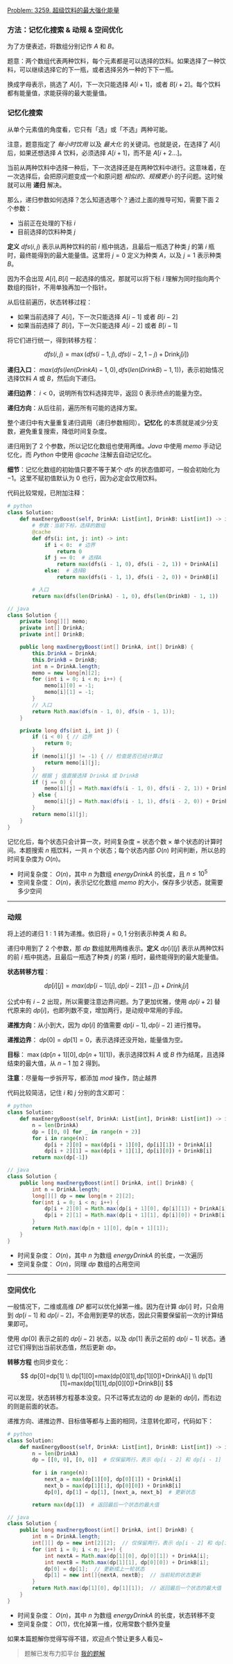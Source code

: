 [Problem: 3259. 超级饮料的最大强化能量](https://leetcode.cn/problems/maximum-energy-boost-from-two-drinks/description/)

### 方法：记忆化搜索 & 动规 & 空间优化

为了方便表述，将数组分别记作 $A$ 和 $B$。

题意：两个数组代表两种饮料，每个元素都是可以选择的饮料。如果选择了一种饮料，可以继续选择它的下一瓶，或者选择另外一种的下下一瓶。

换成字母表示，挑选了 $A[i]$，下一次只能选择 $A[i+1]$，或者 $B[i+2]$。每个饮料都有能量值，求能获得的最大能量值。

### 记忆化搜索

从单个元素值的角度看，它只有「选」或「不选」两种可能。

注意，题意指定了 *每小时饮用* 以及 *最大化* 的关键词。也就是说，在选择了 $A[i]$ 后，如果还想选择 $A$ 饮料，必须选择 $A[i+1]$，而不是 $A[i+2\dots]$。

当前从两种饮料中选择一种后，下一次选择还是在两种饮料中进行。这意味着，在一次选择后，会把原问题变成一个和原问题 *相似的、规模更小* 的子问题。这时候就可以用 **递归** 解决。

那么，递归参数如何选择？怎么知道选哪个？通过上面的推导可知，需要下面 $2$ 个参数：

- 当前正在处理的下标 $i$
- 目前选择的饮料种类 $j$

**定义** $dfs(i,j)$ 表示从两种饮料的前 $i$ 瓶中挑选，且最后一瓶选了种类 $j$ 的第 $i$ 瓶时，最终能得到的最大能量值。这里将 $j=0$ 定义为种类 $A$，以及 $j=1$ 表示种类 $B$。

因为不会出现 $A[i],B[i]$ 一起选择的情况，那就可以将下标 $i$ 理解为同时指向两个数组的指针，不用单独再加一个指针。

从后往前遍历，状态转移过程：

- 如果当前选择了 $A[i]$，下一次只能选择 $A[i-1]$ 或者 $B[i-2]$
- 如果当前选择了 $B[i]$，下一次只能选择 $A[i-2]$ 或者 $B[i-1]$

将它们进行统一，得到转移方程：

$$
dfs(i, j) =\max(dfs(i - 1, j), dfs(i - 2, 1 - j) + \text{Drink}_j[i])
$$

**递归入口**： $max(dfs(len(DrinkA) - 1, 0), dfs(len(DrinkB) - 1, 1))$，表示初始情况选择饮料 $A$ 或 $B$，然后向下递归。

**递归边界**： $i<0$，说明所有饮料选择完毕，返回 $0$ 表示终点的能量为空。

**递归方向**：从后往前，遍历所有可能的选择方案。

整个递归中有大量重复递归调用（递归参数相同）。**记忆化** 的本质就是减少分支数，避免重复搜索，降低时间复杂度。

递归用到了 $2$ 个参数，所以记忆化数组也使用两维。$Java$ 中使用 $memo$ 手动记忆化，而 $Python$ 中使用 $@cache$ 注解去自动记忆化。

**细节**：记忆化数组的初始值只要不等于某个 $dfs$ 的状态值即可，一般会初始化为 $-1$。这里不赋初值默认为 $0$ 也行，因为必定会饮用饮料。

代码比较常规，已附加注释：

```Python
# python
class Solution:
    def maxEnergyBoost(self, DrinkA: List[int], DrinkB: List[int]) -> int:
        # 参数：当前下标，选择的数组
        @cache
        def dfs(i: int, j: int) -> int:
            if i < 0:  # 边界
                return 0
            if j == 0:  # 选择A
                return max(dfs(i - 1, 0), dfs(i - 2, 1)) + DrinkA[i]
            else:  # 选择B
                return max(dfs(i - 1, 1), dfs(i - 2, 0)) + DrinkB[i]

        # 入口
        return max(dfs(len(DrinkA) - 1, 0), dfs(len(DrinkB) - 1, 1))
```

```java
// java
class Solution {
    private long[][] memo;
    private int[] DrinkA;
    private int[] DrinkB;

    public long maxEnergyBoost(int[] DrinkA, int[] DrinkB) {
        this.DrinkA = DrinkA;
        this.DrinkB = DrinkB;
        int n = DrinkA.length;
        memo = new long[n][2];
        for (int i = 0; i < n; i++) {
            memo[i][0] = -1;
            memo[i][1] = -1;
        }
        // 入口
        return Math.max(dfs(n - 1, 0), dfs(n - 1, 1));
    }

    private long dfs(int i, int j) {
        if (i < 0) { // 边界
            return 0;
        }
        if (memo[i][j] != -1) { // 检查是否已经计算过
            return memo[i][j];
        }
        // 根据 j 值直接选择 DrinkA 或 DrinkB
        if (j == 0) {
            memo[i][j] = Math.max(dfs(i - 1, 0), dfs(i - 2, 1)) + DrinkA[i];
        } else {
            memo[i][j] = Math.max(dfs(i - 1, 1), dfs(i - 2, 0)) + DrinkB[i];
        }
        return memo[i][j];
    }
}
```

记忆化后，每个状态只会计算一次，时间复杂度 = 状态个数 $×$ 单个状态的计算时间。本题搜索 $n$ 瓶饮料，一共 $n$ 个状态；每个状态内部 $O(n)$ 时间判断，所以总的时间复杂度为 $O(n)$。

- 时间复杂度： $O(n)$，其中 $n$ 为数组 $energyDrinkA$ 的长度，且 $n\leq 10^5$
- 空间复杂度： $O(n)$，表示记忆化数组 $memo$ 的大小，保存多少状态，就需要多少空间

---

### 动规

将上述的递归 $1:1$ 转为递推。依旧将 $j=0,1$ 分别表示种类 $A$ 和 $B$。

递归中用到了 $2$ 个参数，那 $dp$ 数组就用两维表示。**定义** $dp[i][j]$ 表示从两种饮料的前 $i$ 瓶中挑选，且最后一瓶选了种类 $j$ 的第 $i$ 瓶时，最终能得到的最大能量值。

**状态转移方程**：

$$
dp[i][j]=max(dp[i−1][j],dp[i−2][1-j])+Drink_j[i]
$$

公式中有 $i-2$ 出现，所以需要注意边界问题。为了更加优雅，使用 $dp[i+2]$ 替代原来的 $dp[i]$，也即列数不变，增加两行，是动规中常用的手段。

**递推方向**：从小到大，因为 $dp[i]$ 的值需要 $dp[i-1],dp[i-2]$ 进行推导。

**递推边界**： $dp[0]=dp[1]=0$，表示选择还没开始，能量值为空。

**目标**： $\max(dp[n+1][0],dp[n+1][1])$，表示选择饮料 $A$ 或 $B$ 作为结尾，且选择结束的最大值，从 $n-1$ 加 $2$ 得到。

**注意**：尽量每一步拆开写，都添加 $mod$ 操作，防止越界

代码比较简洁，记住 $i$ 和 $j$ 分别的含义即可：

```Python
# python
class Solution:
    def maxEnergyBoost(self, DrinkA: List[int], DrinkB: List[int]) -> int:
        n = len(DrinkA)
        dp = [[0, 0] for _ in range(n + 2)]
        for i in range(n):
            dp[i + 2][0] = max(dp[i + 1][0], dp[i][1]) + DrinkA[i]
            dp[i + 2][1] = max(dp[i + 1][1], dp[i][0]) + DrinkB[i]
        return max(dp[-1])
```

```java
// java
class Solution {
    public long maxEnergyBoost(int[] DrinkA, int[] DrinkB) {
        int n = DrinkA.length;
        long[][] dp = new long[n + 2][2];
        for(int i = 0; i < n; i++) {
            dp[i + 2][0] = Math.max(dp[i + 1][0], dp[i][1]) + DrinkA[i];
            dp[i + 2][1] = Math.max(dp[i + 1][1], dp[i][0]) + DrinkB[i];
        }
        return Math.max(dp[n + 1][0], dp[n + 1][1]);
    }
}
```

- 时间复杂度： $O(n)$，其中 $n$ 为数组 $energyDrinkA$ 的长度，一次遍历
- 空间复杂度： $O(n)$，同理 $dp$ 数组的占用空间

---

### 空间优化

一般情况下，二维或高维 $DP$ 都可以优化掉第一维。因为在计算 $dp[i]$ 时，只会用到 $dp[i-1]$ 和 $dp[i-2]$，不会用到更早的状态，因此只需要保留前一次的计算结果即可。

使用 $dp[0]$ 表示之前的 $dp[i-2]$ 状态，以及 $dp[1]$ 表示之前的 $dp[i-1]$ 状态。通过它们得到出当前状态值，然后更新 $dp$。

**转移方程** 也同步变化：

$$
dp[0]=dp[1] \\
dp[1][0]=max(dp[0][1],dp[1][0])+DrinkA[i] \\
dp[1][1]=max(dp[1][1],dp[0][0])+DrinkB[i]
$$

可以发现，状态转移方程基本没变。只不过等式左边的 $dp$ 是新的 $dp[i]$，而右边的则是前面的状态。

递推方向、递推边界、目标值等都与上面的相同，注意转化即可，代码如下：

```Python
# python
class Solution:
    def maxEnergyBoost(self, DrinkA: List[int], DrinkB: List[int]) -> int:
        n = len(DrinkA)
        dp = [[0, 0], [0, 0]]  # 仅保留两行，表示 dp[i - 2] 和 dp[i - 1]
        
        for i in range(n):
            next_a = max(dp[1][0], dp[0][1]) + DrinkA[i]
            next_b = max(dp[1][1], dp[0][0]) + DrinkB[i]
            dp[0], dp[1] = dp[1], [next_a, next_b]  # 更新状态

        return max(dp[1])  # 返回最后一个状态的最大值
```

```java
// java
class Solution {
    public long maxEnergyBoost(int[] DrinkA, int[] DrinkB) {
        int n = DrinkA.length;
        int[][] dp = new int[2][2];  // 仅保留两行，表示 dp[i - 2] 和 dp[i - 1]
        for (int i = 0; i < n; i++) {
            int nextA = Math.max(dp[1][0], dp[0][1]) + DrinkA[i];
            int nextB = Math.max(dp[1][1], dp[0][0]) + DrinkB[i];
            dp[0] = dp[1];  // 更新成上一轮状态
            dp[1] = new int[]{nextA, nextB};  // 当前轮的状态更新
        }
        return Math.max(dp[1][0], dp[1][1]);  // 返回最后一个状态的最大值
    }
}
```

- 时间复杂度： $O(n)$，其中 $n$ 为数组 $energyDrinkA$ 的长度，状态转移不变
- 空间复杂度： $O(1)$，优化掉第一维，仅用常数个额外变量

如果本篇题解你觉得写得不错，欢迎点个赞让更多人看见~

> 题解已发布力扣平台 [我的题解](https://leetcode.cn/problems/maximum-energy-boost-from-two-drinks/solutions/2973570/yi-ti-san-jie-ji-yi-hua-sou-suo-dong-tai-2din/)

